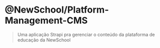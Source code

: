 # @NewSchool/Platform-Management-CMS
> Uma aplicação Strapi pra gerenciar o conteúdo da plataforma de educação da NewSchool
